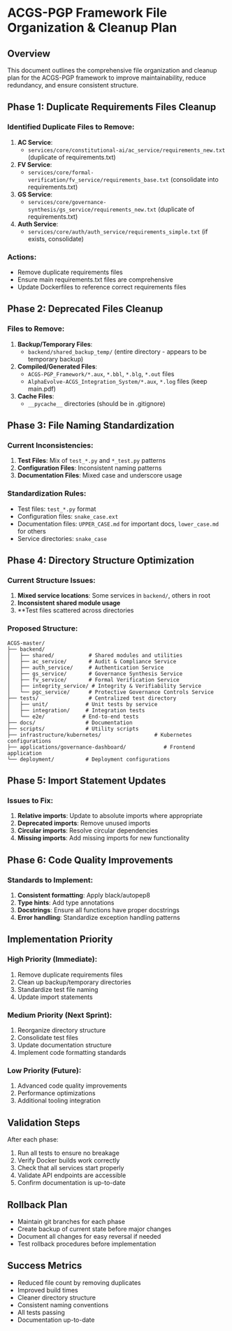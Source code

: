 # ACGS-PGP Framework File Organization & Cleanup Plan

## Overview

This document outlines the comprehensive file organization and cleanup plan for the ACGS-PGP framework to improve maintainability, reduce redundancy, and ensure consistent structure.

## Phase 1: Duplicate Requirements Files Cleanup

### Identified Duplicate Files to Remove:

1. **AC Service**:
   - `services/core/constitutional-ai/ac_service/requirements_new.txt` (duplicate of requirements.txt)
2. **FV Service**:
   - `services/core/formal-verification/fv_service/requirements_base.txt` (consolidate into requirements.txt)
3. **GS Service**:
   - `services/core/governance-synthesis/gs_service/requirements_new.txt` (duplicate of requirements.txt)
4. **Auth Service**:
   - `services/core/auth/auth_service/requirements_simple.txt` (if exists, consolidate)

### Actions:

- Remove duplicate requirements files
- Ensure main requirements.txt files are comprehensive
- Update Dockerfiles to reference correct requirements files

## Phase 2: Deprecated Files Cleanup

### Files to Remove:

1. **Backup/Temporary Files**:
   - `backend/shared_backup_temp/` (entire directory - appears to be temporary backup)
2. **Compiled/Generated Files**:
   - `ACGS-PGP_Framework/*.aux`, `*.bbl`, `*.blg`, `*.out` files
   - `AlphaEvolve-ACGS_Integration_System/*.aux`, `*.log` files (keep main.pdf)
3. **Cache Files**:
   - `__pycache__` directories (should be in .gitignore)

## Phase 3: File Naming Standardization

### Current Inconsistencies:

1. **Test Files**: Mix of `test_*.py` and `*_test.py` patterns
2. **Configuration Files**: Inconsistent naming patterns
3. **Documentation Files**: Mixed case and underscore usage

### Standardization Rules:

- Test files: `test_*.py` format
- Configuration files: `snake_case.ext`
- Documentation files: `UPPER_CASE.md` for important docs, `lower_case.md` for others
- Service directories: `snake_case`

## Phase 4: Directory Structure Optimization

### Current Structure Issues:

1. **Mixed service locations**: Some services in `backend/`, others in root
2. **Inconsistent shared module usage**
3. \*\*Test files scattered across directories

### Proposed Structure:

```
ACGS-master/
├── backend/
│   ├── shared/           # Shared modules and utilities
│   ├── ac_service/       # Audit & Compliance Service
│   ├── auth_service/     # Authentication Service
│   ├── gs_service/       # Governance Synthesis Service
│   ├── fv_service/       # Formal Verification Service
│   ├── integrity_service/ # Integrity & Verifiability Service
│   └── pgc_service/      # Protective Governance Controls Service
├── tests/                # Centralized test directory
│   ├── unit/            # Unit tests by service
│   ├── integration/     # Integration tests
│   └── e2e/            # End-to-end tests
├── docs/                # Documentation
├── scripts/             # Utility scripts
├── infrastructure/kubernetes/                 # Kubernetes configurations
├── applications/governance-dashboard/            # Frontend application
└── deployment/          # Deployment configurations
```

## Phase 5: Import Statement Updates

### Issues to Fix:

1. **Relative imports**: Update to absolute imports where appropriate
2. **Deprecated imports**: Remove unused imports
3. **Circular imports**: Resolve circular dependencies
4. **Missing imports**: Add missing imports for new functionality

## Phase 6: Code Quality Improvements

### Standards to Implement:

1. **Consistent formatting**: Apply black/autopep8
2. **Type hints**: Add type annotations
3. **Docstrings**: Ensure all functions have proper docstrings
4. **Error handling**: Standardize exception handling patterns

## Implementation Priority

### High Priority (Immediate):

1. Remove duplicate requirements files
2. Clean up backup/temporary directories
3. Standardize test file naming
4. Update import statements

### Medium Priority (Next Sprint):

1. Reorganize directory structure
2. Consolidate test files
3. Update documentation structure
4. Implement code formatting standards

### Low Priority (Future):

1. Advanced code quality improvements
2. Performance optimizations
3. Additional tooling integration

## Validation Steps

After each phase:

1. Run all tests to ensure no breakage
2. Verify Docker builds work correctly
3. Check that all services start properly
4. Validate API endpoints are accessible
5. Confirm documentation is up-to-date

## Rollback Plan

- Maintain git branches for each phase
- Create backup of current state before major changes
- Document all changes for easy reversal if needed
- Test rollback procedures before implementation

## Success Metrics

- Reduced file count by removing duplicates
- Improved build times
- Cleaner directory structure
- Consistent naming conventions
- All tests passing
- Documentation up-to-date
